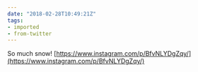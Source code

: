 ```yaml
---
date: "2018-02-28T10:49:21Z"
tags:
- imported
- from-twitter
---
```

So much snow\! [https://www.instagram.com/p/BfvNLYDgZqy/](https://www.instagram.com/p/BfvNLYDgZqy/)
